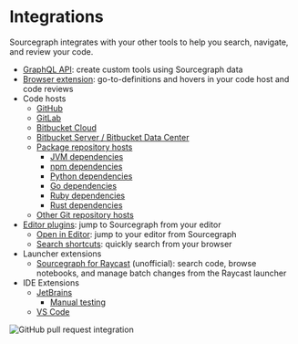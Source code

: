# Integrations

Sourcegraph integrates with your other tools to help you search, navigate, and review your code.

- [GraphQL API](../api/graphql/index.md): create custom tools using Sourcegraph data
- [Browser extension](browser_extension/index.md): go-to-definitions and hovers in your code host and code reviews
- Code hosts
  - [GitHub](github.md)
  - [GitLab](gitlab.md)
  - [Bitbucket Cloud](bitbucket_cloud.md)
  - [Bitbucket Server / Bitbucket Data Center](bitbucket_server.md)
  - [Package repository hosts](../admin/external_service/package-repos.md)
    - [JVM dependencies](jvm.md)
    - [npm dependencies](npm.md)
    - [Python dependencies](python.md)
    - [Go dependencies](go.md)
    - [Ruby dependencies](ruby.md)
    - [Rust dependencies](rust.md)
  - [Other Git repository hosts](../admin/external_service/other.md)
- [Editor plugins](editor.md): jump to Sourcegraph from your editor
  - [Open in Editor](open_in_editor.md): jump to your editor from Sourcegraph
  - [Search shortcuts](browser_extension/how-tos/browser_search_engine.md): quickly search from your browser
- Launcher extensions
  - [Sourcegraph for Raycast](https://www.raycast.com/bobheadxi/sourcegraph) (unofficial): search code, browse
    notebooks, and manage batch changes from the Raycast launcher
- IDE Extensions
  - [JetBrains](jetbrains/index.md)
    - [Manual testing](jetbrains/manual_testing.md)
  - [VS Code](vscode/index.md)

![GitHub pull request integration](https://storage.googleapis.com/sourcegraph-assets/code-graph/docs/github-pr.png)
